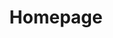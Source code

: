 ---
title: Homepage
description: Homepage description

hero1: Spray foam insulation services
hero2: in Tofino, Port Alberni & Ucluelet. We offer professional on time reliable service for both residential and commercial properties.

heading1: The Highest Standard Of Insulation

benefit1: Energy Efficiency
benefit1_desc: Whether you are insulating your whole home, renovating a particular room or spraying foam in a basement, all solutions have a dramatic effect on your home energy efficiency. Typical applications may see a result of 50% reduction in heating and cooling costs. 

benefit2: Mold Control
benefit2_desc: Spray foam insulation helps to keep surface temperatures regulated, thereby minimizing the potential for condensation. Additionally, the air barrier properties can help minimize the movement of moisture-laden air within the building envelope and associated moisture problems.

benefit3: Sound Proofing
benefit3_desc: "Sprayed polyurethane foam as a sound-deadening measure works for essentially the same reason the material works for mitigating airflow: sound is airborne. By filling wall voids, the foam curbs resonance, keeping the sound from leaving or entering the desired room or space."

heading2: We Founded Brightest Days To Increase People's Quality Of Life
heading2_sub: "We are Jamie and Jesse. We are passionate business owners who love to transform people's home by making them more energy efficient and comfortable to live in. Brightest Days Spray Foam services has been growing by leaps and bounds and now is serving Ucluelet, Tofino and Port Alberni. At our core we’ve grown along side our customers, responding to their needs and requirements to make their homes better. We go out of our way to help you save money on your energy bill and increase your quality of life in your home.<br><br>Our product is environmentally friendly, we use zero ozone depleting blowers and only use certified installers. <strong>We can spray foam your homes without removing drywall or wall paneling.</strong><br><br>We are down to earth, hard working and boots on the ground kind of people. Brightest Days is a locally run business and we're proud to be serving the West Coast."

testimonial1: Lorem ipsum dolor sit amet, consectetur adipiscing elit. Quisque felis diam, consequat a mi vel, ullamcorper congue tortor. Sed fringilla purus sit amet tellus finibus cursus. Ut odio orci, tempor et nisl non, maximus sollicitudin massa. Curabitur semper metus a maximus tristique. Mauris non ante tincidunt, faucibus lectus nec, commodo odio. Aliquam erat volutpat. 
testimonial2: Lorem ipsum dolor sit amet, consectetur adipiscing elit. Quisque felis diam, consequat a mi vel, ullamcorper congue tortor. Sed fringilla purus sit amet tellus finibus cursus. Ut odio orci, tempor et nisl non, maximus sollicitudin massa. Curabitur semper metus a maximus tristique. Mauris non ante tincidunt, faucibus lectus nec, commodo odio. Aliquam erat volutpat. 
testimonial3: Lorem ipsum dolor sit amet, consectetur adipiscing elit. Quisque felis diam, consequat a mi vel, ullamcorper congue tortor. Sed fringilla purus sit amet tellus finibus cursus. Ut odio orci, tempor et nisl non, maximus sollicitudin massa. Curabitur semper metus a maximus tristique. Mauris non ante tincidunt, faucibus lectus nec, commodo odio. Aliquam erat volutpat. 

contact_heading: "Connect With Us"
contact_desc: We are here to help!<br>Reach out today and we will be back in touch shortly during business hours. 
---